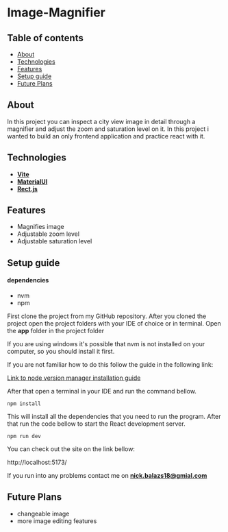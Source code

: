 # Image-Magnifier


## Table of contents
- [About](#about)
- [Technologies](#technologies)
- [Features](#features)
- [Setup guide](#setup-guide)
- [Future Plans](#future-plans)



## About
In this project you can inspect a city view image in detail through a magnifier and adjust the zoom and saturation level on it. In this project i wanted to build an only frontend application and practice react with it. 


## Technologies

- [**Vite**](https://vitejs.dev/)
- [**MaterialUI**](https://mui.com/)
- [**Rect.js**](https://react.dev/)

## Features
- Magnifies image
- Adjustable zoom level
- Adjustable saturation level

## Setup guide

#### dependencies
- nvm
- npm

First clone the project from my GitHub repository. After you cloned the project open the project folders with your IDE
of choice or in terminal. Open the **app** folder in the project folder

If you are using windows it's possible that nvm is not installed on your computer,
so you should install it first. <br>

If you are not familiar how to do this follow the guide in the following link:

[Link to node version manager installation guide](https://www.freecodecamp.org/news/nvm-for-windows-how-to-download-and-install-node-version-manager-in-windows-10/)

After that open a terminal in your IDE and run the command bellow.

```angular2html
npm install
```
This will install all the dependencies that you need to run the program.
After that run the code bellow to start the React development server.

```angular2html
npm run dev
```
You can check out the site on the link bellow:

http://localhost:5173/

If you run into any problems contact me on **nick.balazs18@gmial.com**

## Future Plans
- changeable image
- more image editing features


